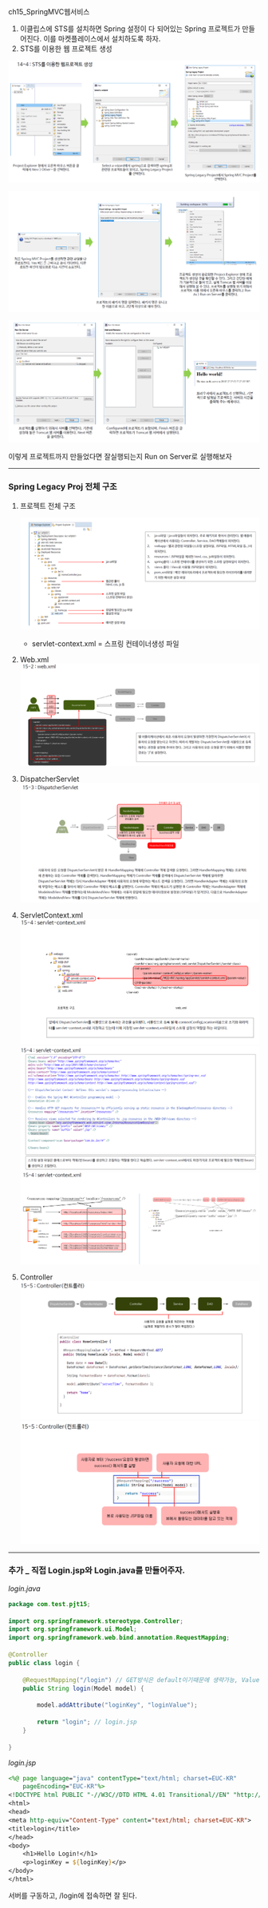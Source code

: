 ch15_SpringMVC웹서비스

1. 이클립스에 STS를 설치하면 Spring 설정이 다 되어있는 Spring 프로젝트가 만들어진다. 이를 마켓플레이스에서 설치하도록 하자.
2. STS를 이용한 웹 프로젝트 생성

![](./1.png)

![](./2.png)

![](./3.png)

이렇게 프로젝트까지 만들었다면 잘실행되는지 Run on Server로 실행해보자

---

### Spring Legacy Proj 전체 구조

1. 프로젝트 전체 구조

   ![](./4.png)

   * servlet-context.xml = 스프링 컨테이너생성 파일

2. Web.xml
   ![](./5.png)

3. DispatcherServlet
   ![](./6.png)

4. ServletContext.xml
   ![](./7.png)
   ![](./8.png)
   ![](./9.png)

5. Controller
   ![](./10.png)
   ![](./11.png)

---

### 추가 _  직접 Login.jsp와 Login.java를 만들어주자.

*login.java*

```java
package com.test.pjt15;

import org.springframework.stereotype.Controller;
import org.springframework.ui.Model;
import org.springframework.web.bind.annotation.RequestMapping;

@Controller
public class login {
	
	@RequestMapping("/login") // GET방식은 default이기때문에 생략가능, Value도 생략가능
	public String login(Model model) {
		
		model.addAttribute("loginKey", "loginValue");
	
		return "login"; // login.jsp
	}
	
}
```

*login.jsp*

```jsp
<%@ page language="java" contentType="text/html; charset=EUC-KR"
	pageEncoding="EUC-KR"%>
<!DOCTYPE html PUBLIC "-//W3C//DTD HTML 4.01 Transitional//EN" "http://www.w3.org/TR/html4/loose.dtd">
<html>
<head>
<meta http-equiv="Content-Type" content="text/html; charset=EUC-KR">
<title>login</title>
</head>
<body>
	<h1>Hello Login!</h1>
	<p>loginKey = ${loginKey}</p>
</body>
</html>
```

서버를 구동하고, /login에 접속하면 잘 된다.


